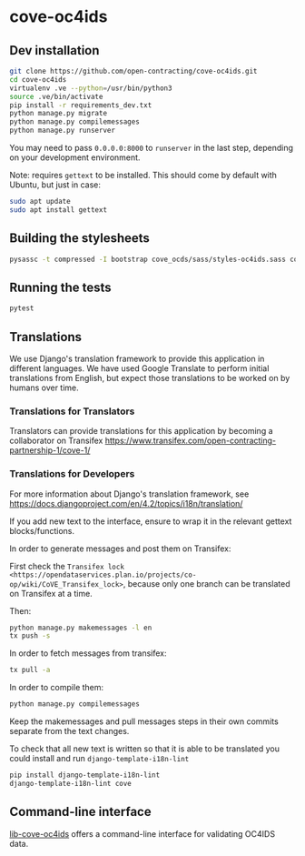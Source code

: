# cove-oc4ids

## Dev installation

```bash
git clone https://github.com/open-contracting/cove-oc4ids.git
cd cove-oc4ids
virtualenv .ve --python=/usr/bin/python3
source .ve/bin/activate
pip install -r requirements_dev.txt
python manage.py migrate
python manage.py compilemessages
python manage.py runserver
```

You may need to pass `0.0.0.0:8000` to `runserver` in the last step, depending on your development environment.

Note: requires `gettext` to be installed. This should come by default with Ubuntu, but just in case:

```bash
sudo apt update
sudo apt install gettext
```

## Building the stylesheets

```bash
pysassc -t compressed -I bootstrap cove_ocds/sass/styles-oc4ids.sass cove_ocds/static/dataexplore/css/bootstrap-oc4ids.css
```

## Running the tests

```bash
pytest
```

## Translations

We use Django's translation framework to provide this application in different languages.
We have used Google Translate to perform initial translations from English, but expect those translations to be worked on by humans over time.

### Translations for Translators

Translators can provide translations for this application by becoming a collaborator on Transifex https://www.transifex.com/open-contracting-partnership-1/cove-1/

### Translations for Developers

For more information about Django's translation framework, see https://docs.djangoproject.com/en/4.2/topics/i18n/translation/

If you add new text to the interface, ensure to wrap it in the relevant gettext blocks/functions.

In order to generate messages and post them on Transifex:

First check the `Transifex lock <https://opendataservices.plan.io/projects/co-op/wiki/CoVE_Transifex_lock>`, because only one branch can be translated on Transifex at a time.

Then:

```bash
python manage.py makemessages -l en
tx push -s
```

In order to fetch messages from transifex:

```bash
tx pull -a
```

In order to compile them:

```bash
python manage.py compilemessages
```

Keep the makemessages and pull messages steps in their own commits separate from the text changes.

To check that all new text is written so that it is able to be translated you could install and run `django-template-i18n-lint`

```bash
pip install django-template-i18n-lint
django-template-i18n-lint cove
```

## Command-line interface

[lib-cove-oc4ids](https://github.com/open-contracting/lib-cove-oc4ids) offers a command-line interface for validating OC4IDS data.

